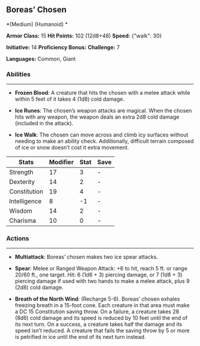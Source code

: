 ## Boreas’ Chosen
*(Medium) (Humanoid) *

**Armor Class:** 15
**Hit Points:** 102 (12d8+48)
**Speed:** {"walk": 30}

**Initiative:** 14
**Proficiency Bonus:**
**Challenge:** 7

**Languages:** Common, Giant

### Abilities
 --- 
- **Frozen Blood**: A creature that hits the chosen with a melee attack while within 5 feet of it takes 4 (1d8) cold damage.

- **Ice Runes**: The chosen’s weapon attacks are magical. When the chosen hits with any weapon, the weapon deals an extra 2d8 cold damage (included in the attack).

- **Ice Walk**: The chosen can move across and climb icy surfaces without needing to make an ability check. Additionally, difficult terrain composed of ice or snow doesn’t cost it extra movement.



| Stats | Modifier | Stat | Save
| ---- | ---- | ---- | ---- |
| Strength | 17 | 3 | - |
| Dexterity | 14 | 2 | - |
| Constitution | 19 | 4 | - |
| Intelligence | 8 | -1 | - |
| Wisdom | 14 | 2 | - |
| Charisma | 10 | 0 | - |

### Actions
 --- 
- **Multiattack**: Boreas’ chosen makes two ice spear attacks.

- **Spear**: Melee or Ranged Weapon Attack: +6 to hit, reach 5 ft. or range 20/60 ft., one target. Hit: 6 (1d6 + 3) piercing damage, or 7 (1d8 + 3) piercing damage if used with two hands to make a melee attack, plus 9 (2d8) cold damage.

- **Breath of the North Wind**: (Recharge 5-6). Boreas’ chosen exhales freezing breath in a 15-foot cone. Each creature in that area must make a DC 15 Constitution saving throw. On a failure, a creature takes 28 (8d6) cold damage and its speed is reduced by 10 feet until the end of its next turn. On a success, a creature takes half the damage and its speed isn’t reduced. A creature that fails the saving throw by 5 or more is petrified in ice until the end of its next turn instead.


